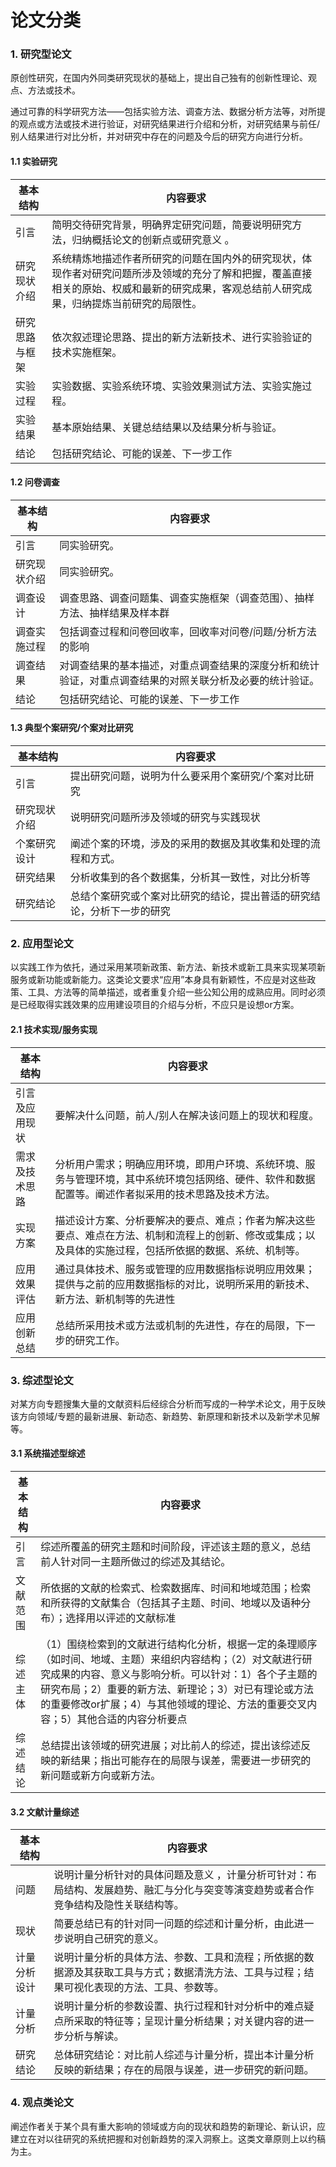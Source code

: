 # 论文分类

### 1. 研究型论文

原创性研究，在国内外同类研究现状的基础上，提出自己独有的创新性理论、观点、方法或技术。

通过可靠的科学研究方法——包括实验方法、调查方法、数据分析方法等，对所提的观点或方法或技术进行验证，对研究结果进行介绍和分析，对研究结果与前任/别人结果进行对比分析，并对研究中存在的问题及今后的研究方向进行分析。

#### 1.1 实验研究

|基本结构|内容要求|
|---|---|
|引言|简明交待研究背景，明确界定研究问题，简要说明研究方法，归纳概括论文的创新点或研究意义 。|
|研究现状介绍|系统精炼地描述作者所研究的问题在国内外的研究现状，体现作者对研究问题所涉及领域的充分了解和把握，覆盖直接相关的原始、权威和最新的研究成果，客观总结前人研究成果，归纳提炼当前研究的局限性。|
|研究思路与框架|依次叙述理论思路、提出的新方法新技术、进行实验验证的技术实施框架。|
|实验过程|实验数据、实验系统环境、实验效果测试方法、实验实施过程。|
|实验结果|基本原始结果、关键总结结果以及结果分析与验证。|
|结论|包括研究结论、可能的误差、下一步工作|



#### 1.2 问卷调查

|基本结构|内容要求|
|---|---|
|引言|同实验研究。|
|研究现状介绍|同实验研究。|
|调查设计|调查思路、调查问题集、调查实施框架（调查范围）、抽样方法、抽样结果及样本群|
|调查实施过程|包括调查过程和问卷回收率，回收率对问卷/问题/分析方法的影响|
|调查结果|对调查结果的基本描述，对重点调查结果的深度分析和统计验证，对重点调查结果的对照关联分析及必要的统计验证。|
|结论|包括研究结论、可能的误差、下一步工作|



#### 1.3 典型个案研究/个案对比研究

|基本结构|内容要求|
|---|---|
|引言|提出研究问题，说明为什么要采用个案研究/个案对比研究|
|研究现状介绍|说明研究问题所涉及领域的研究与实践现状|
|个案研究设计|阐述个案的环境，涉及的采用的数据及其收集和处理的流程和方式。|
|研究结果|分析收集到的各个数据集，分析其一致性，对比分析等|
|研究结论|总结个案研究或个案对比研究的结论，提出普适的研究结论，分析下一步的研究|



### 2. 应用型论文

以实践工作为依托，通过采用某项新政策、新方法、新技术或新工具来实现某项新服务或新功能或新能力。这类论文要求“应用”本身具有新颖性，不应是对这些政策、工具、方法等的简单描述，或者重复介绍一些公知公用的成熟应用。同时必须是已经取得实践效果的应用建设项目的介绍与分析，不应只是设想or方案。

#### 2.1 技术实现/服务实现

|基本结构|内容要求|
|---|---|
|引言及应用现状|要解决什么问题，前人/别人在解决该问题上的现状和程度。|
|需求及技术思路|分析用户需求；明确应用环境，即用户环境、系统环境、服务与管理环境，其中系统环境包括网络、硬件、软件和数据配置等。阐述作者拟采用的技术思路及技术方法。|
|实现方案|描述设计方案、分析要解决的要点、难点；作者为解决这些要点、难点在方法、机制和流程上的创新、修改或集成；以及具体的实施过程，包括所依据的数据、系统、机制等。|
|应用效果评估|通过具体技术、服务或管理的应用数据指标说明应用效果；提供与之前的应用数据指标的对比，说明所采用的新技术、新方法、新机制等的先进性|
|应用创新总结|总结所采用技术或方法或机制的先进性，存在的局限，下一步的研究工作。|



### 3. 综述型论文

对某方向专题搜集大量的文献资料后经综合分析而写成的一种学术论文，用于反映该方向领域/专题的最新进展、新动态、新趋势、新原理和新技术以及新学术见解等。

#### 3.1 系统描述型综述

|基本结构|内容要求|
|---|---|
|引言|综述所覆盖的研究主题和时间阶段，评述该主题的意义，总结前人针对同一主题所做过的综述及其结论。|
|文献范围|所依据的文献的检索式、检索数据库、时间和地域范围；检索和所获得的文献集合（包括其子主题、时间、地域以及语种分布）；选择用以评述的文献标准|
|综述主体|（1）围绕检索到的文献进行结构化分析，根据一定的条理顺序（如时间、地域、主题）来组织内容结构；（2）对文献进行研究成果的内容、意义与影响分析。可以针对：1）各个子主题的研究布局；2）重要的新方法、新理论；3）对已有理论或方法的重要修改or扩展；4）与其他领域的理论、方法的重要交叉内容；5）其他合适的内容分析要点|
|综述结论|总结提出该领域的研究进展；对比前人的综述，提出该综述反映的新结果；指出可能存在的局限与误差，需要进一步研究的新问题或新方向或新方法。|



#### 3.2 文献计量综述

|基本结构|内容要求|
|---|---|
|问题|说明计量分析针对的具体问题及意义 ，计量分析可针对：布局结构、发展趋势、融汇与分化与突变等演变趋势或者合作竞争结构及隐性关联结构等。|
|现状|简要总结已有的针对同一问题的综述和计量分析，由此进一步说明自己研究的意义。|
|计量分析设计|说明计量分析的具体方法、参数、工具和流程；所依据的数据源及其获取工具与方式；数据清洗方法、工具与过程；结果可视化表现的方法、工具、参数等。|
|计量分析|说明计量分析的参数设置、执行过程和针对分析中的难点疑点所采取的特征等；呈现计量分析结果；对关键内容的进一步分析与解读。|
|研究结论|总体研究结论：对比前人综述与计量分析，提出本计量分析反映的新结果；存在的局限与误差，进一步研究的新问题。|



### 4. 观点类论文

阐述作者关于某个具有重大影响的领域或方向的现状和趋势的新理论、新认识，应建立在对以往研究的系统把握和对创新趋势的深入洞察上。这类文章原则上以约稿为主。

